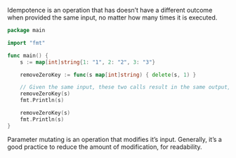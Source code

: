 Idempotence is an operation that has doesn’t have a different outcome when provided the same input, no matter how many times it is executed.

```go
package main

import "fmt"

func main() {
	s := map[int]string{1: "1", 2: "2", 3: "3"}

	removeZeroKey := func(s map[int]string) { delete(s, 1) }

	// Given the same input, these two calls result in the same output, no matter how many times removeZeroKey() is executed.
	removeZeroKey(s)
	fmt.Println(s)

	removeZeroKey(s)
	fmt.Println(s)
}
```

Parameter mutating is an operation that modifies it’s input. Generally, it’s a good practice to reduce the amount of modification, for readability.